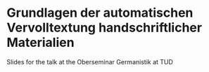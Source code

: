 # Grundlagen der automatischen Vervolltextung handschriftlicher Materialien

Slides for the talk at the Oberseminar Germanistik at TUD
